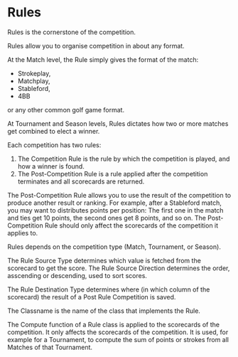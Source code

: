 Rules
=====

Rules is the cornerstone of the competition.

Rules allow you to organise competition in about any format.

At the Match level, the Rule simply gives the format of the match:

- Strokeplay,
- Matchplay,
- Stableford,
- 4BB

or  any other common golf game format.

At Tournament and Season levels, Rules dictates how two or more matches get combined
to elect a winner.

Each competition has two rules:

  1. The Competition Rule is the rule by which the competition is played, and how a winner is found.
  1. The Post-Competition Rule is a rule applied after the competition terminates and all scorecards are returned.

The Post-Competition Rule allows you to use the result of the competition to produce another result or ranking.
For example, after a Stableford match, you may want to distributes points per position: The first one in the match and ties get 10 points,
the second ones get 8 points, and so on.
The Post-Competition Rule should only affect the scorecards of the competition it applies to.

Rules depends on the competition type (Match, Tournament, or Season).
 


The Rule Source Type determines which value is fetched from the scorecard to get the score.
The Rule Source Direction determines the order, asscending or descending, used to sort scores.

The Rule Destination Type determines where (in which column of the scorecard) the result of a Post Rule Competition is saved.

The Classname is the name of the class that implements the Rule.


The Compute function of a Rule class is applied to the scorecards of the competition. It only affects the scorecards of the competition.
It is used, for example for a Tournament, to compute the sum of points or strokes from all Matches of that Tournament.
